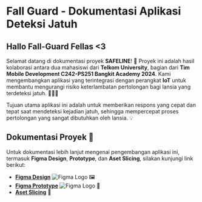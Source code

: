 # Fall Guard - Dokumentasi Aplikasi Deteksi Jatuh

## Hallo Fall-Guard Fellas <3

Selamat datang di dokumentasi proyek **SAFELINE**! 🎉 Proyek ini adalah hasil kolaborasi antara dua mahasiswi dari **Telkom University**, bagian dari **Tim Mobile Development C242-PS251 Bangkit Academy 2024**. Kami mengembangkan aplikasi yang terintegrasi dengan perangkat **IoT** untuk membantu mengurangi risiko keterlambatan pertolongan bagi lansia yang terdeteksi jatuh. 🚶‍♂️💥

Tujuan utama aplikasi ini adalah untuk memberikan respons yang cepat dan tepat saat mendeteksi kejadian jatuh, sehingga mempercepat proses pertolongan yang sangat dibutuhkan oleh lansia. 💡

## Dokumentasi Proyek 📑

Untuk dokumentasi lebih lanjut mengenai pengembangan aplikasi ini, termasuk **Figma Design**, **Prototype**, dan **Aset Slicing**, silakan kunjungi link berikut:

- [**Figma Design**](https://www.figma.com/design/q1uDRxX19evdjJmn932QBs/CAPSTONE-PROJECT?node-id=0-1&t=be0i8Vs616fyYv4V-1) ![Figma Logo](https://img.shields.io/badge/Figma-Design-blue?style=for-the-badge&logo=figma&logoColor=white) 🖼️
- [**Figma Prototype**](https://www.figma.com/proto/q1uDRxX19evdjJmn932QBs/CAPSTONE-PROJECT?node-id=18-615&node-type=canvas&t=dtOJ0fuKtYxkNb5E-1&scaling=min-zoom&content-scaling=fixed&page-id=0%3A1&starting-point-node-id=15%3A593) ![Figma Logo](https://img.shields.io/badge/Figma-Prototype-blue?style=for-the-badge&logo=figma&logoColor=white) 🚀
- [**Aset Slicing**](https://drive.google.com/drive/folders/1IEdn7bTztCLCTzpakqFCnUCU9llmJ7W2?usp=drive_link) 📂

